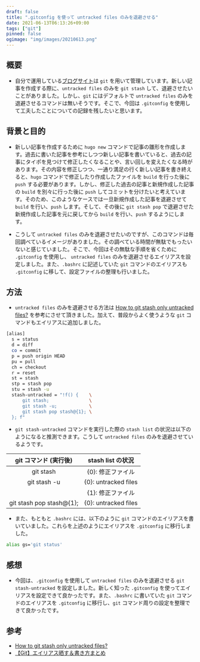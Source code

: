 ```yaml
---
draft: false
title: ".gitconfig を使って untracked files のみを退避させる"
date: 2021-06-13T06:13:26+09:00
tags: ["git"]
pinned: false
ogimage: "img/images/20210613.png"
---
```


## 概要

- 自分で運用している[ブログサイト](https://hakiwata.jp)は `git` を用いて管理しています。新しい記事を作成する際に、`untracked files` のみを `git stash` して、退避させたいことがありました。しかし、`git` にはデフォルトで `untracked files` のみを退避させるコマンドは無いそうです。そこで、今回は `.gitconfig` を使用して工夫したことについての記録を残したいと思います。

## 背景と目的

- 新しい記事を作成するために `hugo new` コマンドで記事の雛形を作成します。過去に書いた記事を参考にしつつ新しい記事を書いていると、過去の記事にタイポを見つけて修正したくなることや、言い回しを変えたくなる時があります。その内容を修正しつつ、一通り満足の行く新しい記事を書き終えると、`hugo` コマンドで修正したり作成したファイルを `build` を行った後に `push` する必要があります。しかし、修正した過去の記事と新規作成した記事の `build` を別々に行った後に `push` してコミットを分けたいと考えています。そのため、このようなケースでは一旦新規作成した記事を退避させて `build` を行い、`push` します。そして、その後に `git stash pop` で退避させた新規作成した記事を元に戻してから `build` を行い、`push` するようにします。

- こうして `untracked files` のみを退避させたいのですが、このコマンドは毎回調べているイメージがありました。その調べている時間が無駄でもったいないと感じていました。そこで、今回はその無駄な手順を省くために `.gitconfig` を使用し、 `untracked files` のみを退避させるエイリアスを設定しました。また、`.bashrc` に記述していた `git` コマンドのエイリアスも `.gitconfig` に移して、設定ファイルの整理も行いました。

## 方法

- `untracked files` のみを退避させる方法は [How to git stash only untracked files?](https://stackoverflow.com/questions/39026156/how-to-git-stash-only-untracked-files) を参考にさせて頂きました。加えて、普段からよく使うような `git` コマンドもエイリアスに追加しました。

```bash
[alias]
  s = status
  d = diff
  co = commit
  p = push origin HEAD
  pu = pull
  ch = checkout
  r = reset
  st = stash
  stp = stash pop
  stu = stash -u
  stash-untracked = "!f() {    \
      git stash;               \
      git stash -u;            \
      git stash pop stash@{1}; \
  }; f"
```

- `git stash-untracked` コマンドを実行した際の `stash list` の状況は以下のようになると推測できます。こうして `untracked files` のみを退避させているようです。

|      git コマンド (実行後)      |    stash list の状況    |
| :----------------------: | :------------------: |
|         git stash        |      {0}: 修正ファイル     |
|       git stash -u       | {0}: untracked files |
|                          |      {1}: 修正ファイル     |
| git stash pop stash@{1}; | {0}: untracked files |

- また、もともと `.bashrc` には、以下のように `git` コマンドのエイリアスを書いていました。これらを上述のようにエイリアスを `.gitconfig` に移行しました。

```bash
alias gs='git status'
```

## 感想

- 今回は、`.gitconfig` を使用して `untracked files` のみを退避させる `git stash-untracked` を設定しました。新しく知った `.gitconfig` を使ってエイリアスを設定できて良かったです。また、`.bashrc` に書いていた `git` コマンドのエイリアスを `.gitconfig` に移行し、`git` コマンド周りの設定を整理できて良かったです。

## 参考

- [How to git stash only untracked files?](https://stackoverflow.com/questions/39026156/how-to-git-stash-only-untracked-files)
- [【Git】エイリアス晒す＆書き方まとめ](https://qiita.com/YamEiR/items/d98ba009d2925e7eb305)
